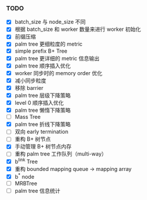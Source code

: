 ### TODO
- [x] batch_size 与 node_size 不同
- [x] 根据 batch_size 和 worker 数量来进行 worker 初始化
- [x] 前缀压缩
- [x] palm tree 更细粒度的 metric
- [x] simple prefix B+ Tree
- [x] palm tree 更详细的 metric 信息输出
- [x] palm tree 顺序插入优化
- [x] worker 同步时的 memory order 优化
- [x] 减小同步粒度
- [x] 移除 barrier
- [x] palm tree 层级下降策略
- [x] level 0 顺序插入优化
- [x] palm tree 懒惰下降策略
- [ ] Mass Tree
- [x] palm tree 折线下降策略
- [ ] 双向 early termination
- [ ] 重构 B+ 树节点
- [x] 手动管理 B+ 树节点内存
- [ ] 重构 palm tree 工作队列（multi-way）
- [x] b<sup>link</sup> Tree
- [x] 重构 bounded mapping queue -> mapping array
- [x] b<sup>*</sup> node
- [ ] MRBTree
- [ ] palm tree 信息统计